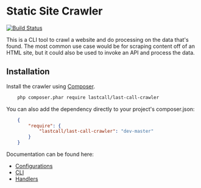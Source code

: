 Static Site Crawler
===================

[![Build Status](https://travis-ci.org/LastCallMedia/Crawler.svg?branch=master)](https://travis-ci.org/LastCallMedia/Crawler)

This is a CLI tool to crawl a website and do processing on the data that's found.  The most common use case would be for scraping content off of an HTML site, but it could also be used to invoke an API and process the data.

Installation
-------

Install the crawler using [Composer](http://getcomposer.org).

```bash
    php composer.phar require lastcall/last-call-crawler
```

You can also add the dependency directly to your project's composer.json:

```json
    {
        "require": {
            "lastcall/last-call-crawler": "dev-master"
        }
    }
```

Documentation can be found here:

* [Configurations](docs/configuration.md)
* [CLI](docs/cli.md)
* [Handlers](docs/handler.md)
